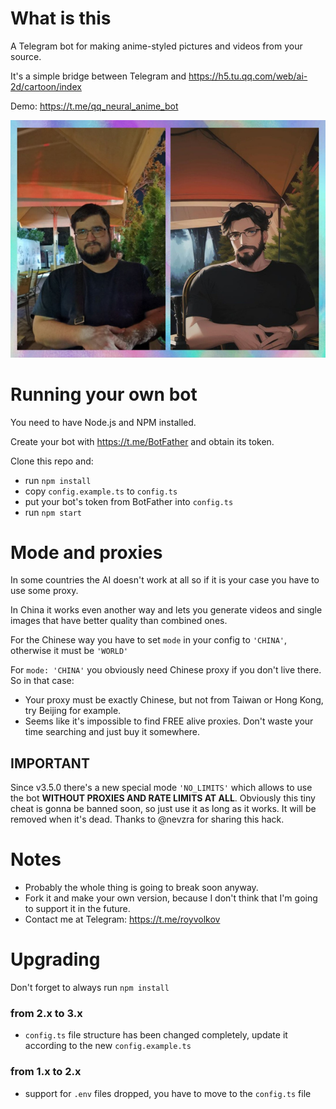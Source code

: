 # What is this
A Telegram bot for making anime-styled pictures and videos from your source.

It's a simple bridge between Telegram and https://h5.tu.qq.com/web/ai-2d/cartoon/index

Demo: https://t.me/qq_neural_anime_bot

![Example](example.jpg)

# Running your own bot
You need to have Node.js and NPM installed.

Create your bot with https://t.me/BotFather and obtain its token.

Clone this repo and:

- run `npm install`
- copy `config.example.ts` to `config.ts`
- put your bot's token from BotFather into `config.ts`
- run `npm start`

# Mode and proxies
In some countries the AI doesn't work at all so if it is your case you have to use some proxy.

In China it works even another way and lets you generate videos and single images that have better quality than combined ones.

For the Chinese way you have to set `mode` in your config to `'CHINA'`, otherwise it must be `'WORLD'`

For `mode: 'CHINA'` you obviously need Chinese proxy if you don't live there. So in that case:
- Your proxy must be exactly Chinese, but not from Taiwan or Hong Kong, try Beijing for example.
- Seems like it's impossible to find FREE alive proxies. Don't waste your time searching and just buy it somewhere.

## IMPORTANT
Since v3.5.0 there's a new special mode `'NO_LIMITS'` which allows to use the bot **WITHOUT PROXIES AND RATE LIMITS AT ALL**.
Obviously this tiny cheat is gonna be banned soon, so just use it as long as it works. It will be removed when it's dead.
Thanks to @nevzra for sharing this hack.

# Notes
- Probably the whole thing is going to break soon anyway.
- Fork it and make your own version, because I don't think that I'm going to support it in the future.
- Contact me at Telegram: https://t.me/royvolkov

# Upgrading
Don't forget to always run `npm install`

### from 2.x to 3.x
- `config.ts` file structure has been changed completely, update it according to the new `config.example.ts`

### from 1.x to 2.x
- support for `.env` files dropped, you have to move to the `config.ts` file
